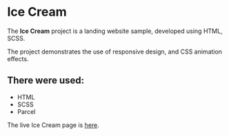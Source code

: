 # Ice Cream

The **Ice Cream** project is a landing website sample, developed using HTML,
SCSS.

The project demonstrates the use of responsive design, and CSS animation effects.

## There were used:

- HTML
- SCSS
- Parcel

The live Ice Cream page is [here](https://marisereda.github.io/goit-icecream/).

